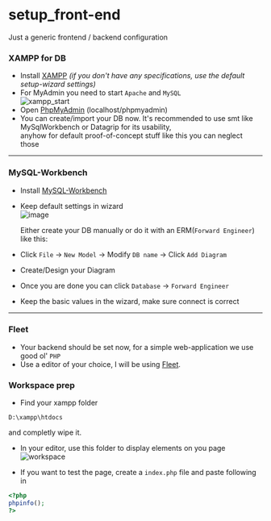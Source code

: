 # setup_front-end
Just a generic frontend / backend configuration 

### XAMPP for DB

- Install [XAMPP](https://sourceforge.net/projects/xampp/files/) *(if you don't have any specifications, use the default setup-wizard settings)*
- For MyAdmin you need to start `Apache` and `MySQL`  
  ![xampp_start](https://github.com/SenselessCoding/setup_front-end/assets/139842164/e130dba7-9780-4f14-bd8b-ec591516701f)
- Open [PhpMyAdmin](http://localhost/phpmyadmin) (localhost/phpmyadmin)
- You can create/import your DB now. It's recommended to use smt like MySqlWorkbench or Datagrip for its usability, <br>anyhow for default proof-of-concept stuff like this you can neglect those
  
---
### MySQL-Workbench
- Install [MySQL-Workbench](https://dev.mysql.com/downloads/workbench/)<br>
- Keep default settings in wizard<br>
  ![image](https://github.com/SenselessCoding/setup_front-end/assets/139842164/888d5401-38f7-4e48-8cd6-887b05af9356)


  Either create your DB manually or do it with an ERM(`Forward Engineer`) like this:
- Click `File` -> `New Model` -> Modify `DB name` -> Click `Add Diagram`
- Create/Design your Diagram
- Once you are done you can click `Database` -> `Forward Engineer`
- Keep the basic values in the wizard, make sure connect is correct
---

### Fleet

  - Your backend should be set now, for a simple web-application we use good ol' ``PHP``
  - Use a editor of your choice, I will be using [Fleet](https://www.jetbrains.com/de-de/fleet/download/#section=windows).

### Workspace prep

- Find your xampp folder
```
D:\xampp\htdocs
```
and completly wipe it.

- In your editor, use this folder to display elements on you page
  ![workspace](https://github.com/SenselessCoding/setup_front-end/assets/139842164/7c9290ab-7065-4aa3-a876-59493d26bb41)

- If you want to test the page, create a `index.php` file and paste following in
```php
<?php
phpinfo();
?>
```
